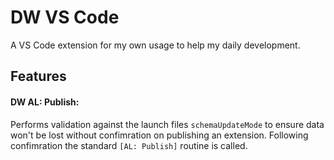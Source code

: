 # DW VS Code

A VS Code extension for my own usage to help my daily development.

## Features

#### DW AL: Publish:

Performs validation against the launch files `schemaUpdateMode` to ensure data won't be lost without confimration on publishing an extension. Following confimration the standard `[AL: Publish]` routine is called.
